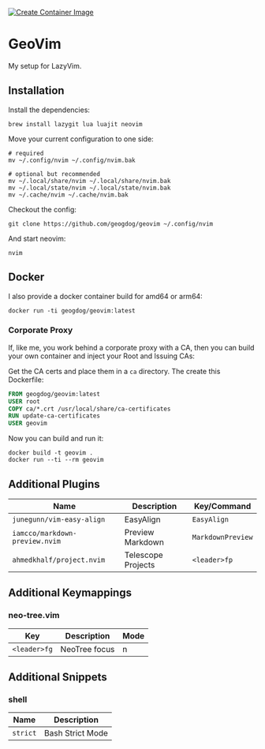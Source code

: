 [![Create Container Image](https://github.com/geogdog/geovim/actions/workflows/docker-image.yml/badge.svg)](https://github.com/geogdog/geovim/actions/workflows/docker-image.yml)

# GeoVim

My setup for LazyVim.

## Installation

Install the dependencies:
```
brew install lazygit lua luajit neovim
```

Move your current configuration to one side:

```
# required
mv ~/.config/nvim ~/.config/nvim.bak

# optional but recommended
mv ~/.local/share/nvim ~/.local/share/nvim.bak
mv ~/.local/state/nvim ~/.local/state/nvim.bak
mv ~/.cache/nvim ~/.cache/nvim.bak
```
Checkout the config:
```
git clone https://github.com/geogdog/geovim ~/.config/nvim
```

And start neovim:
```
nvim
```

## Docker

I also provide a docker container build for amd64 or arm64:

```
docker run -ti geogdog/geovim:latest
```

### Corporate Proxy

If, like me, you work behind a corporate proxy with a CA, then you can build your own container
and inject your Root and Issuing CAs:

Get the CA certs and place them in a `ca` directory. The create this Dockerfile:

```Dockerfile
FROM geogdog/geovim:latest
USER root
COPY ca/*.crt /usr/local/share/ca-certificates
RUN update-ca-certificates
USER geovim
```

Now you can build and run it:
```
docker build -t geovim .
docker run --ti --rm geovim
```


## Additional Plugins

| Name                         | Description        | Key/Command     |
|------------------------------|--------------------|-----------------|
| `junegunn/vim-easy-align`      | EasyAlign          | `EasyAlign`       |
| `iamcco/markdown-preview.nvim` | Preview Markdown   | `MarkdownPreview` |
| `ahmedkhalf/project.nvim`      | Telescope Projects | `<leader>fp`      |


## Additional Keymappings

### neo-tree.vim

| Key        | Description   | Mode |
|------------|---------------|------|
| `<leader>fg` | NeoTree focus | n    |

## Additional Snippets

### shell

| Name   | Description      |
|--------|------------------|
| `strict` | Bash Strict Mode |

